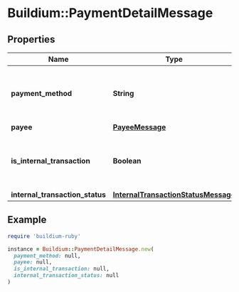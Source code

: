 # Buildium::PaymentDetailMessage

## Properties

| Name | Type | Description | Notes |
| ---- | ---- | ----------- | ----- |
| **payment_method** | **String** | The payment method used for the transaction. | [optional] |
| **payee** | [**PayeeMessage**](PayeeMessage.md) |  | [optional] |
| **is_internal_transaction** | **Boolean** | Whether the transaction is processed internally. | [optional] |
| **internal_transaction_status** | [**InternalTransactionStatusMessage**](InternalTransactionStatusMessage.md) |  | [optional] |

## Example

```ruby
require 'buildium-ruby'

instance = Buildium::PaymentDetailMessage.new(
  payment_method: null,
  payee: null,
  is_internal_transaction: null,
  internal_transaction_status: null
)
```

